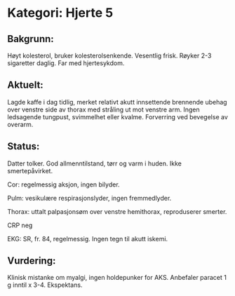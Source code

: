 # Kategori: Hjerte 5
## Bakgrunn:
Høyt kolesterol, bruker kolesterolsenkende. Vesentlig frisk. Røyker 2-3 sigaretter daglig. Far med hjertesykdom.

## Aktuelt:
Lagde kaffe i dag tidlig, merket relativt akutt innsettende brennende ubehag over venstre side av thorax med stråling ut mot venstre arm. Ingen ledsagende tungpust, svimmelhet eller kvalme. Forverring ved bevegelse av overarm.

## Status:
Datter tolker. God allmenntilstand, tørr og varm i huden. Ikke smertepåvirket.

Cor: regelmessig aksjon, ingen bilyder.

Pulm: vesikulære respirasjonslyder, ingen fremmedlyder.

Thorax: uttalt palpasjonsøm over venstre hemithorax, reproduserer smerter.

CRP neg

EKG: SR, fr. 84, regelmessig. Ingen tegn til akutt iskemi.

## Vurdering:
Klinisk mistanke om myalgi, ingen holdepunker for AKS. Anbefaler paracet 1 g inntil x 3-4. Ekspektans.

